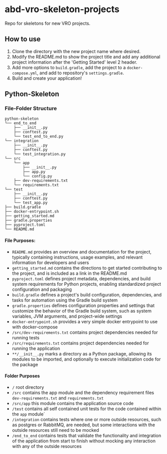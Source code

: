 # abd-vro-skeleton-projects
Repo for skeletons for new VRO projects.


## How to use
1. Clone the directory with the new project name where desired.
2. Modify the README.md to show the project title and add any additional project information after the 'Getting Started' level 2 header.
3. Add more options to `build.gradle`, add the project to a `docker-compose.yml`, and add to repository's `settings.gradle`.
4. Build and create your application!


## Python-Skeleton
### File-Folder Structure
```
python-skeleton
└── end_to_end
    ├── __init__.py
    ├── conftest.py
    └── test_end_to_end.py
└── integration
    ├── __init__.py
    ├── conftest.py
    └── test_integration.py
└── src
    └── app
        ├── __init__.py
        ├── app.py
        └── config.py
    ├── dev-requirements.txt
    └── requirements.txt
└── test
    ├── __init__.py
    ├── conftest.py
    └── test_app.py
├── build.gradle
├── docker-entrypoint.sh
├── getting_started.md
├── gradle.properties
├── pyproject.toml
└── README.md
```

#### File Purposes:
* `README.md` provides an overview and documentation for the project, typically containing instructions, usage examples, and relevant information for developers and users
* `getting_started.md` contains the directions to get started contributing to the project, and is included as a link in the README.md
* `pyproject.toml` defines project metadata, dependencies, and build system requirements for Python projects, enabling standardized project configuration and packaging
* `build.gradle` defines a project's build configuration, dependencies, and tasks for automation using the Gradle build system
* `gradle.properties` defines configuration properties and settings that customize the behavior of the Gradle build system, such as system variables, JVM arguments, and project-wide settings
* `docker-entrypoint.sh` provides a very simple docker entrypoint to use with docker-compose
* `/src/dev-requirements.txt` contains project dependencies needed for running tests
* `/src/requirements.txt` contains project dependencies needed for running the application
* `**/__init__.py` marks a directory as a Python package, allowing its modules to be imported, and optionally to execute initialization code for the package

#### Folder Purposes
* `/` root directory
* `/src` contains the app module and the dependency requirement files `dev-requirements.txt` and `requirements.txt`
* `/src/app` this module contains the application source code
* `/test` contains all self contained unit tests for the code contained within the `app` module`
* `/integration` contains tests where one or more outside resources, such as postgres or RabbitMQ, are needed, but some interactions with the outside resources still need to be mocked
* `/end_to_end` contains tests that validate the functionality and integration of the application from start to finish without mocking any interaction with any of the outside resources
